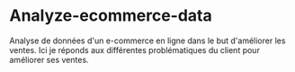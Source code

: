 # Analyze-ecommerce-data
Analyse de données d'un e-commerce en ligne dans le but d'améliorer les ventes. Ici je réponds aux différentes problématiques du client pour améliorer ses ventes.
